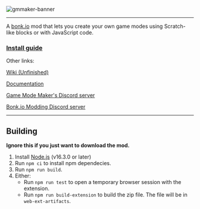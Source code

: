 ![gmmaker-banner](https://github.com/SneezingCactus/gmmaker/assets/46355725/34ca0ec4-1f98-4485-91bc-311b265db041)

---

A [bonk.io](https://bonk.io/) mod that lets you create your own game modes using Scratch-like blocks or with JavaScript code.

### [Install guide](https://sneezingcactus.github.io/gmmaker/docs/tutorials/GettingStarted-1.html)

Other links:

[Wiki (Unfinished)](https://sneezingcactus.github.io/gmmaker/docs/tutorials/Home.html)

[Documentation](https://sneezingcactus.github.io/gmmaker/docs/index.html)

[Game Mode Maker's Discord server](https://discord.gg/dnBM3N6H8a)

[Bonk.io Modding Discord server](https://discord.gg/PHtG6qN3qj)

---

## Building

**Ignore this if you just want to download the mod.**


1. Install [Node.js](https://nodejs.org/) (v16.3.0 or later)
2. Run `npm ci` to install npm dependecies.
4. Run `npm run build`.
5. Either:
   - Run `npm run test` to open a temporary browser session with the extension.
   - Run `npm run build-extension` to build the zip file.
     The file will be in `web-ext-artifacts`.
